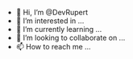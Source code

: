 - 👋 Hi, I’m @DevRupert
- 👀 I’m interested in ...
- 🌱 I’m currently learning ...
- 💞️ I’m looking to collaborate on ...
- 📫 How to reach me ...

<!---
DevRupert/DevRupert is a ✨ special ✨ repository because its `README.md` (this file) appears on your GitHub profile.
You can click the Preview link to take a look at your changes.
--->
